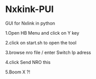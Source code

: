 # Nxkink-PUI
GUI for Nxlink in python

1.Open HB Menu and click on Y key

2.click on start.sh to open the tool

3.browse nro file / enter Switch Ip adress

4.click Send NRO this

5.Boom X ?!
